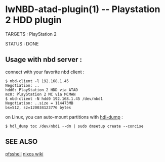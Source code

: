 lwNBD-atad-plugin(1) -- Playstation 2 HDD plugin
=============================================

TARGETS : PlayStation 2

STATUS : DONE

## Usage with nbd server : 

connect with your favorite nbd client :

    $ nbd-client -l 192.168.1.45
    Negotiation: ..
    hdd0: PlayStation 2 HDD via ATAD
    mc0: PlayStation 2 MC via MCMAN
    $ nbd-client -N hdd0 192.168.1.45 /dev/nbd1
    Negotiation: ..size = 114473MB
    bs=512, sz=120034123776 bytes

on Linux, you can auto-mount partitions with [hdl-dump](https://github.com/ps2homebrew/hdl-dump) :

    $ hdl_dump toc /dev/nbd1 --dm | sudo dmsetup create --concise
    
## SEE ALSO
 
[pfsshell](https://github.com/ps2homebrew/pfsshell)
[nixos wiki](https://nixos.wiki/wiki/Playstation2#HDD_Partitioning)
